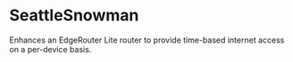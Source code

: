 # SeattleSnowman
Enhances an EdgeRouter Lite router to provide time-based internet access on a per-device basis.
